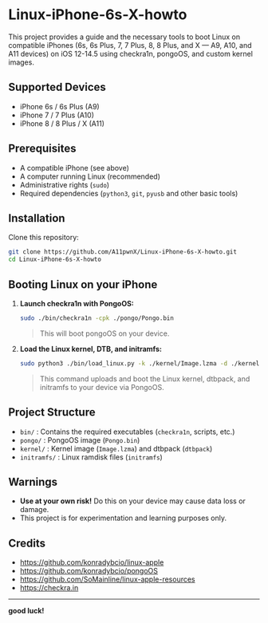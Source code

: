 # Linux-iPhone-6s-X-howto

This project provides a guide and the necessary tools to boot Linux on compatible iPhones (6s, 6s Plus, 7, 7 Plus, 8, 8 Plus, and X — A9, A10, and A11 devices) on iOS 12-14.5 using checkra1n, pongoOS, and custom kernel images.

## Supported Devices

- iPhone 6s / 6s Plus (A9)
- iPhone 7 / 7 Plus (A10)
- iPhone 8 / 8 Plus / X (A11)

## Prerequisites

- A compatible iPhone (see above)
- A computer running Linux (recommended)
- Administrative rights (`sudo`)
- Required dependencies (`python3`, `git`, `pyusb` and other basic tools)

## Installation

Clone this repository:

```bash
git clone https://github.com/A11pwnX/Linux-iPhone-6s-X-howto.git
cd Linux-iPhone-6s-X-howto
```

## Booting Linux on your iPhone

1. **Launch checkra1n with PongoOS:**

   ```bash
   sudo ./bin/checkra1n -cpk ./pongo/Pongo.bin
   ```

   > This will boot pongoOS on your device.

2. **Load the Linux kernel, DTB, and initramfs:**

   ```bash
   sudo python3 ./bin/load_linux.py -k ./kernel/Image.lzma -d ./kernel/dtbpack -r ./initramfs/initramfs
   ```

   > This command uploads and boot the Linux kernel, dtbpack, and initramfs to your device via PongoOS.

## Project Structure

- `bin/` : Contains the required executables (`checkra1n`, scripts, etc.)
- `pongo/` : PongoOS image (`Pongo.bin`)
- `kernel/` : Kernel image (`Image.lzma`) and dtbpack (`dtbpack`)
- `initramfs/` : Linux ramdisk files (`initramfs`)

## Warnings

- **Use at your own risk!** Do this on your device may cause data loss or damage.
- This project is for experimentation and learning purposes only.

## Credits

- https://github.com/konradybcio/linux-apple
- https://github.com/konradybcio/pongoOS
- https://github.com/SoMainline/linux-apple-resources
- https://checkra.in

---

**good luck!**
